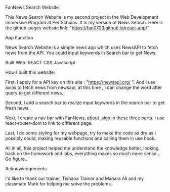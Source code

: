 
FanNews Search Website

This News Search Website is my second project in the Web Development Immersive Program at Per Scholas. It is my version of News Search. Here is the github-pages website link: "https://fan0703.github.io/react-app/"


App Function

News Search Website is a simple news app  which uses NewsAPI to fetch news from the API. You could input keywords in Search bar to get News.

Built With: REACT CSS Javascript

How I built this website:

First, I apply for a API key on this site : "https://newsapi.org/ ". And I use axios to fetch news from newsapi, at this time , I can change the word after query to get different news.

Second, I add a search bar to realize input keywords in the search bar to get fresh news.

Next, I create a nav bar with FanNews, about ,sign in these three parts. I use react-router-dom to link to different page.

Last, I do some styling for my webpage, try to make the code as dry as I possibly could, making reusable functions and calling them in use hook.

All in all, this project helped me understand the knowledge better, looking back on the homework and labs, everything makes so much more sense... Go figure...

Acknowledgements

I'd like to thank our trainer, Tishana Trainor and Manara Ali and my classmate Mark for helping me solve the problems.
